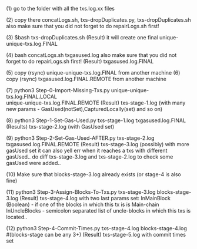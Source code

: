 (1) go to the folder with all the txs.log.xx files

(2) copy there concatLogs.sh, txs-dropDuplicates.py, txs-dropDuplicates.sh
     also make sure that you did not forget to do repairLogs.sh first!

(3) $bash txs-dropDuplicates.sh
(Result) it will create one final unique-unique-txs.log.FINAL

(4) bash concatLogs.sh txgasused.log
    also make sure that you did not forget to do repairLogs.sh first!
(Result) txgasused.log.FINAL

(5) copy (rsync) unique-unique-txs.log.FINAL from another machine
(6) copy (rsync) txgasused.log.FINAL.REMOTE from another machine

(7) python3 Step-0-Import-Missing-Txs.py unique-unique-txs.log.FINAL.LOCAL \
     unique-unique-txs.log.FINAL.REMOTE
(Result) txs-stage-1.log   (with many new params - GasUsed(notSet),CapturedLocally(set) and so on)

(8) python3 Step-1-Set-Gas-Used.py txs-stage-1.log txgasused.log.FINAL
(Results) txs-stage-2.log (with GasUsed set)

(9) python3 Step-2-Set-Gas-Used-AFTER.py txs-stage-2.log txgasused.log.FINAL.REMOTE
(Result) txs-stage-3.log   (possibly) with more gasUsed set
     it can also yell err when it reaches a txs with different gasUsed..
     do diff txs-stage-3.log and txs-stage-2.log to check some gasUsed were added..

(10) Make sure that blocks-stage-3.log already exists (or stage-4 is also fine)

(11) python3 Step-3-Assign-Blocks-To-Txs.py txs-stage-3.log blocks-stage-3.log
(Result) txs-stage-4.log with two last params set:
     InMainBlock (Boolean) - if one of the blocks in which this tx is is Main-chain
     InUncleBlocks - semicolon separated list of uncle-blocks in which this txs is located..

(12) python3 Step-4-Commit-Times.py txs-stage-4.log blocks-stage-4.log  #(blocks-stage can be any 3+)
(Result) txs-stage-5.log  with commit times set
